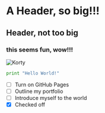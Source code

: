 # A Header, so big!!!
## Header, not too big
### this seems fun, wow!!!
![Korty](https://github.com/user-attachments/assets/c192c165-db17-4d51-b93a-498430ac6a3c)
``` python
print "Hello World!"
```
- [ ] Turn on GitHub Pages
- [ ] Outline my portfolio
- [ ] Introduce myself to the world
- [x] Checked off 
